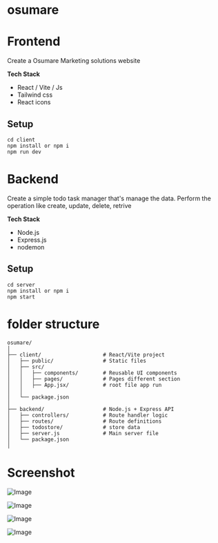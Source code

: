 ﻿# osumare

# Frontend
Create a Osumare Marketing solutions website 
 
**Tech Stack**
- React / Vite / Js
- Tailwind css 
- React icons

## Setup

``` 
cd client
npm install or npm i 
npm run dev 
```

# Backend
  Create a simple todo task manager that's manage the data. Perform the operation like create, update, delete, retrive

**Tech Stack**
- Node.js 
- Express.js
- nodemon 

## Setup

``` 
cd server
npm install or npm i 
npm start
```


# folder structure

```
osumare/
│
├── client/                    # React/Vite project
│   ├── public/                # Static files
│   ├── src/
│   │   ├── components/        # Reusable UI components
│   │   ├── pages/             # Pages different section
│   │   ├── App.jsx/           # root file app run
│   │   
│   └── package.json
│
├── backend/                   # Node.js + Express API
│   ├── controllers/           # Route handler logic
│   ├── routes/                # Route definitions
│   ├── todostore/             # store data
│   ├── server.js              # Main server file
│   └── package.json
│

```


# Screenshot

![Image](https://github.com/user-attachments/assets/3a3901bd-f055-4a32-a229-5b2b1f47c093)

![Image](https://github.com/user-attachments/assets/2b74f8b8-d3e8-4d01-bf0f-c0be5bd33579)

![Image](https://github.com/user-attachments/assets/e0d13e67-d56f-4512-abb6-7a69b56392dc)

![Image](https://github.com/user-attachments/assets/f2b80872-6e59-4137-8f2b-4bf75b15625f)



